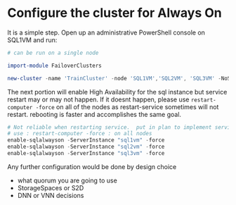 # Configure the cluster for Always On

It is a simple step. Open up an administrative PowerShell console on SQL1VM and run:

```powershell
# can be run on a single node

import-module FailoverClusters

new-cluster -name 'TrainCluster' -node 'SQL1VM','SQL2VM', 'SQL3VM' -NoStorage -StaticAddress '10.2.0.10' -AdministrativeAccessPoint 'ActiveDirectoryAndDns' -force
```

The next portion will enable High Availability for the sql instance but service restart may or may not happen.
If it doesnt happen, please use `restart-computer -force` on all of the nodes as restart-service sometimes will not restart. rebooting is faster and accomplishes the same goal.

```powershell
# Not reliable when restarting service.  put in plan to implement service restarting
# use : restart-computer -force : on all nodes
enable-sqlalwayson -ServerInstance "sql1vm" -force
enable-sqlalwayson -ServerInstance "sql2vm" -force
enable-sqlalwayson -ServerInstance "sql3vm" -force
```

Any further configuration would be done by design choice

- what quorum you are going to use
- StorageSpaces or S2D
- DNN or VNN decisions

